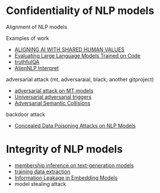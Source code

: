 # Confidentiality of NLP models

Alignment of NLP models

Examples of work 
- [ALIGNING AI WITH SHARED HUMAN VALUES](https://arxiv.org/pdf/2008.02275.pdf)
- [Evaluating Large Language Models Trained on Code](https://arxiv.org/pdf/2107.03374.pdf)
- [truthfulQA](https://github.com/sylinrl/TruthfulQA)
- [AllenNLP Interpret](https://arxiv.org/abs/1909.09251)

adversarial attack (mt, adversaraial, black; another gitproject)
- [adversarial attack on MT models](https://arxiv.org/abs/2004.15015)
- [Universarial adversarial triggers](https://arxiv.org/abs/1908.07125)
- [Adversarial Semantic Collisions](https://arxiv.org/pdf/2011.04743.pdf)

backdoor attack 
- [Concealed Data Poisoning Attacks on NLP Models](https://arxiv.org/abs/2010.12563)


# Integrity of NLP models
- [membership inference on text-generation models](https://arxiv.org/pdf/1811.00513.pdf)
- [training data extraction](https://arxiv.org/abs/2012.07805)
- [Information Leakage in Embedding Models](https://arxiv.org/pdf/2004.00053.pdf)
- model stealing attack 



